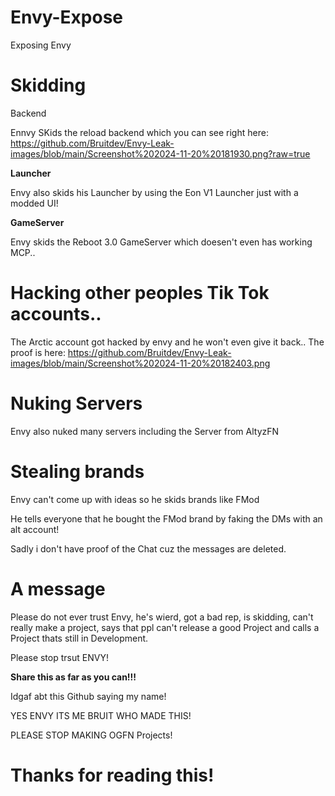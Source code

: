 # Envy-Expose
Exposing Envy
# Skidding

Backend

Ennvy SKids the reload backend which you can see right here: https://github.com/Bruitdev/Envy-Leak-images/blob/main/Screenshot%202024-11-20%20181930.png?raw=true

**Launcher**

Envy also skids his Launcher by using the Eon V1 Launcher just with a modded UI!

**GameServer**

Envy skids the Reboot 3.0 GameServer which doesen't even has working MCP..

# Hacking other peoples Tik Tok accounts..

The Arctic account got hacked by envy and he won't even give it back.. The proof is here: https://github.com/Bruitdev/Envy-Leak-images/blob/main/Screenshot%202024-11-20%20182403.png

# Nuking Servers

Envy also nuked many servers including the Server from AltyzFN

# Stealing brands

Envy can't come up with ideas so he skids brands like FMod

He tells everyone that he bought the FMod brand by faking the DMs with an alt account!

Sadly i don't have proof of the Chat cuz the messages are deleted.

# A message

Please do not ever trust Envy, he's wierd, got a bad rep, is skidding, can't really make a project, says that ppl can't release a good Project and calls a Project thats still in Development.

Please stop trsut ENVY!

**Share this as far as you can!!!**

Idgaf abt this Github saying my name!

YES ENVY ITS ME BRUIT WHO MADE THIS!

PLEASE STOP MAKING OGFN Projects!

# Thanks for reading this!
